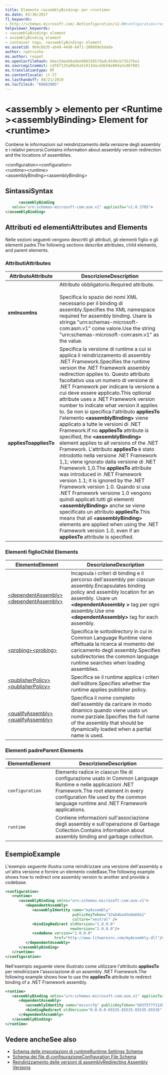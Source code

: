 ```yaml
---
title: Elemento <assemblyBinding> per <runtime>
ms.date: 03/30/2017
f1_keywords:
- http://schemas.microsoft.com/.NetConfiguration/v2.0#configuration/runtime/assemblyBinding
helpviewer_keywords:
- <assemblyBinding> element
- assemblyBinding element
- container tags, <assemblyBinding> element
ms.assetid: 964cbb35-ab49-4498-8471-209689e5dada
author: rpetrusha
ms.author: ronpet
ms.openlocfilehash: 84ec54eeb8adee90031057dadc4549cb73527be1
ms.sourcegitcommit: cdf67135a98a5a51913dacddb58e004a3c867802
ms.translationtype: MT
ms.contentlocale: it-IT
ms.lasthandoff: 08/21/2019
ms.locfileid: "69663905"
---
```

# <a name="assemblybinding-element-for-runtime"></a><span data-ttu-id="6c3af-102">\<assembly > elemento per \<Runtime ></span><span class="sxs-lookup"><span data-stu-id="6c3af-102">\<assemblyBinding> Element for \<runtime></span></span>
<span data-ttu-id="6c3af-103">Contiene le informazioni sul reindirizzamento della versione degli assembly e i relativi percorsi.</span><span class="sxs-lookup"><span data-stu-id="6c3af-103">Contains information about assembly version redirection and the locations of assemblies.</span></span>  
  
 <span data-ttu-id="6c3af-104">\<configuration></span><span class="sxs-lookup"><span data-stu-id="6c3af-104">\<configuration></span></span>  
<span data-ttu-id="6c3af-105">\<runtime></span><span class="sxs-lookup"><span data-stu-id="6c3af-105">\<runtime></span></span>  
<span data-ttu-id="6c3af-106">\<assemblyBinding></span><span class="sxs-lookup"><span data-stu-id="6c3af-106">\<assemblyBinding></span></span>  
  
## <a name="syntax"></a><span data-ttu-id="6c3af-107">Sintassi</span><span class="sxs-lookup"><span data-stu-id="6c3af-107">Syntax</span></span>  
  
```xml  
      <assemblyBinding    
   xmlns="urn:schemas-microsoft-com:asm.v1" appliesTo="v1.0.3705">  
</assemblyBinding>  
```  
  
## <a name="attributes-and-elements"></a><span data-ttu-id="6c3af-108">Attributi ed elementi</span><span class="sxs-lookup"><span data-stu-id="6c3af-108">Attributes and Elements</span></span>  
 <span data-ttu-id="6c3af-109">Nelle sezioni seguenti vengono descritti gli attributi, gli elementi figlio e gli elementi padre.</span><span class="sxs-lookup"><span data-stu-id="6c3af-109">The following sections describe attributes, child elements, and parent elements.</span></span>  
  
### <a name="attributes"></a><span data-ttu-id="6c3af-110">Attributi</span><span class="sxs-lookup"><span data-stu-id="6c3af-110">Attributes</span></span>  
  
|<span data-ttu-id="6c3af-111">Attributo</span><span class="sxs-lookup"><span data-stu-id="6c3af-111">Attribute</span></span>|<span data-ttu-id="6c3af-112">Descrizione</span><span class="sxs-lookup"><span data-stu-id="6c3af-112">Description</span></span>|  
|---------------|-----------------|  
|<span data-ttu-id="6c3af-113">**xmlns**</span><span class="sxs-lookup"><span data-stu-id="6c3af-113">**xmlns**</span></span>|<span data-ttu-id="6c3af-114">Attributo obbligatorio.</span><span class="sxs-lookup"><span data-stu-id="6c3af-114">Required attribute.</span></span><br /><br /> <span data-ttu-id="6c3af-115">Specifica lo spazio dei nomi XML necessario per il binding di assembly.</span><span class="sxs-lookup"><span data-stu-id="6c3af-115">Specifies the XML namespace required for assembly binding.</span></span> <span data-ttu-id="6c3af-116">Usare la stringa "urn:schemas-microsoft-com:asm.v1" come valore.</span><span class="sxs-lookup"><span data-stu-id="6c3af-116">Use the string "urn:schemas-microsoft-com:asm.v1" as the value.</span></span>|  
|<span data-ttu-id="6c3af-117">**appliesTo**</span><span class="sxs-lookup"><span data-stu-id="6c3af-117">**appliesTo**</span></span>|<span data-ttu-id="6c3af-118">Specifica la versione di runtime a cui si applica il reindirizzamento di assembly .NET Framework.</span><span class="sxs-lookup"><span data-stu-id="6c3af-118">Specifies the runtime version the .NET Framework assembly redirection applies to.</span></span> <span data-ttu-id="6c3af-119">Questo attributo facoltativo usa un numero di versione di .NET Framework per indicare la versione a cui deve essere applicato.</span><span class="sxs-lookup"><span data-stu-id="6c3af-119">This optional attribute uses a .NET Framework version number to indicate what version it applies to.</span></span> <span data-ttu-id="6c3af-120">Se non si specifica l'attributo **appliesTo** l'elemento **\<assemblyBinding>** viene applicato a tutte le versioni di .NET Framework.</span><span class="sxs-lookup"><span data-stu-id="6c3af-120">If no **appliesTo** attribute is specified, the **\<assemblyBinding>** element applies to all versions of the .NET Framework.</span></span> <span data-ttu-id="6c3af-121">L'attributo **appliesTo** è stato introdotto nella versione .NET Framework 1,1; viene ignorato dalla versione di .NET Framework 1,0.</span><span class="sxs-lookup"><span data-stu-id="6c3af-121">The **appliesTo** attribute was introduced in .NET Framework version 1.1; it is ignored by the .NET Framework version 1.0.</span></span> <span data-ttu-id="6c3af-122">Quando si usa .NET Framework versione 1.0 vengono quindi applicati tutti gli elementi **\<assemblyBinding>** anche se viene specificato un attributo **appliesTo**.</span><span class="sxs-lookup"><span data-stu-id="6c3af-122">This means that all **\<assemblyBinding>** elements are applied when using the .NET Framework version 1.0, even if an **appliesTo** attribute is specified.</span></span>|  
  
### <a name="child-elements"></a><span data-ttu-id="6c3af-123">Elementi figlio</span><span class="sxs-lookup"><span data-stu-id="6c3af-123">Child Elements</span></span>  
  
|<span data-ttu-id="6c3af-124">Elemento</span><span class="sxs-lookup"><span data-stu-id="6c3af-124">Element</span></span>|<span data-ttu-id="6c3af-125">Descrizione</span><span class="sxs-lookup"><span data-stu-id="6c3af-125">Description</span></span>|  
|-------------|-----------------|  
|[<span data-ttu-id="6c3af-126">\<dependentAssembly></span><span class="sxs-lookup"><span data-stu-id="6c3af-126">\<dependentAssembly></span></span>](dependentassembly-element.md)|<span data-ttu-id="6c3af-127">Incapsula i criteri di binding e il percorso dell'assembly per ciascun assembly.</span><span class="sxs-lookup"><span data-stu-id="6c3af-127">Encapsulates binding policy and assembly location for an assembly.</span></span> <span data-ttu-id="6c3af-128">Usare un  **\<dependentAssembly >** tag per ogni assembly.</span><span class="sxs-lookup"><span data-stu-id="6c3af-128">Use one **\<dependentAssembly>** tag for each assembly.</span></span>|  
|[<span data-ttu-id="6c3af-129">\<probing></span><span class="sxs-lookup"><span data-stu-id="6c3af-129">\<probing></span></span>](probing-element.md)|<span data-ttu-id="6c3af-130">Specifica le sottodirectory in cui in Common Language Runtime viene effettuata la ricerca al momento del caricamento degli assembly.</span><span class="sxs-lookup"><span data-stu-id="6c3af-130">Specifies subdirectories the common language runtime searches when loading assemblies.</span></span>|  
|[<span data-ttu-id="6c3af-131">\<publisherPolicy></span><span class="sxs-lookup"><span data-stu-id="6c3af-131">\<publisherPolicy></span></span>](publisherpolicy-element.md)|<span data-ttu-id="6c3af-132">Specifica se il runtime applica i criteri dell'editore.</span><span class="sxs-lookup"><span data-stu-id="6c3af-132">Specifies whether the runtime applies publisher policy.</span></span>|  
|[<span data-ttu-id="6c3af-133">\<qualifyAssembly></span><span class="sxs-lookup"><span data-stu-id="6c3af-133">\<qualifyAssembly></span></span>](qualifyassembly-element.md)|<span data-ttu-id="6c3af-134">Specifica il nome completo dell'assembly da caricare in modo dinamico quando viene usato un nome parziale.</span><span class="sxs-lookup"><span data-stu-id="6c3af-134">Specifies the full name of the assembly that should be dynamically loaded when a partial name is used.</span></span>|  
  
### <a name="parent-elements"></a><span data-ttu-id="6c3af-135">Elementi padre</span><span class="sxs-lookup"><span data-stu-id="6c3af-135">Parent Elements</span></span>  
  
|<span data-ttu-id="6c3af-136">Elemento</span><span class="sxs-lookup"><span data-stu-id="6c3af-136">Element</span></span>|<span data-ttu-id="6c3af-137">Descrizione</span><span class="sxs-lookup"><span data-stu-id="6c3af-137">Description</span></span>|  
|-------------|-----------------|  
|`configuration`|<span data-ttu-id="6c3af-138">Elemento radice in ciascun file di configurazione usato in Common Language Runtime e nelle applicazioni .NET Framework.</span><span class="sxs-lookup"><span data-stu-id="6c3af-138">The root element in every configuration file used by the common language runtime and .NET Framework applications.</span></span>|  
|`runtime`|<span data-ttu-id="6c3af-139">Contiene informazioni sull'associazione degli assembly e sull'operazione di Garbage Collection.</span><span class="sxs-lookup"><span data-stu-id="6c3af-139">Contains information about assembly binding and garbage collection.</span></span>|  
  
## <a name="example"></a><span data-ttu-id="6c3af-140">Esempio</span><span class="sxs-lookup"><span data-stu-id="6c3af-140">Example</span></span>  
 <span data-ttu-id="6c3af-141">L'esempio seguente illustra come reindirizzare una versione dell'assembly a un'altra versione e fornire un elemento codeBase.</span><span class="sxs-lookup"><span data-stu-id="6c3af-141">The following example shows how to redirect one assembly version to another and provide a codebase.</span></span>  
  
```xml  
<configuration>  
   <runtime>  
      <assemblyBinding xmlns="urn:schemas-microsoft-com:asm.v1">  
         <dependentAssembly>  
            <assemblyIdentity name="myAssembly"  
                              publicKeyToken="32ab4ba45e0a69a1"  
                              culture="neutral" />  
            <bindingRedirect oldVersion="1.0.0.0"  
                             newVersion="2.0.0.0"/>  
            <codeBase version="2.0.0.0"  
                      href="http://www.litwareinc.com/myAssembly.dll"/>  
         </dependentAssembly>  
      </assemblyBinding>  
   </runtime>  
</configuration>  
```  
  
 <span data-ttu-id="6c3af-142">Nell'esempio seguente viene illustrato come utilizzare l'attributo **appliesTo** per reindirizzare l'associazione di un assembly .NET Framework.</span><span class="sxs-lookup"><span data-stu-id="6c3af-142">The following example shows how to use the **appliesTo** attribute to redirect binding of a .NET Framework assembly.</span></span>  
  
```xml  
<runtime>  
   <assemblyBinding xmlns="urn:schemas-microsoft-com:asm.v1" appliesTo="v1.0.3705">  
      <dependentAssembly>   
         <assemblyIdentity name="mscorcfg" publicKeyToken="b03f5f7f11d50a3a" culture=""/>  
         <bindingRedirect oldVersion="0.0.0.0-65535.65535.65535.65535" newVersion="1.0.3300.0"/>  
      </dependentAssembly>  
   </assemblyBinding>  
</runtime>  
```  
  
## <a name="see-also"></a><span data-ttu-id="6c3af-143">Vedere anche</span><span class="sxs-lookup"><span data-stu-id="6c3af-143">See also</span></span>

- [<span data-ttu-id="6c3af-144">Schema delle impostazioni di runtime</span><span class="sxs-lookup"><span data-stu-id="6c3af-144">Runtime Settings Schema</span></span>](index.md)
- [<span data-ttu-id="6c3af-145">Schema dei file di configurazione</span><span class="sxs-lookup"><span data-stu-id="6c3af-145">Configuration File Schema</span></span>](../index.md)
- [<span data-ttu-id="6c3af-146">Reindirizzamento delle versioni di assembly</span><span class="sxs-lookup"><span data-stu-id="6c3af-146">Redirecting Assembly Versions</span></span>](../../redirect-assembly-versions.md)
